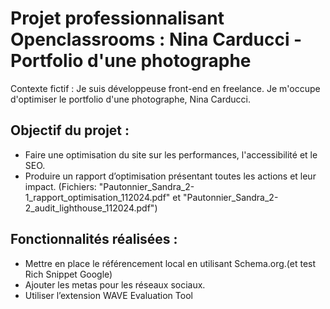 # Projet professionnalisant Openclassrooms : Nina Carducci - Portfolio d'une photographe

Contexte fictif : Je suis développeuse front-end en freelance. Je m'occupe d'optimiser le portfolio d'une photographe, Nina Carducci.

## Objectif du projet :
- Faire une optimisation du site sur les performances, l'accessibilité et le SEO.
- Produire un rapport d’optimisation présentant toutes les actions et leur impact. (Fichiers: "Pautonnier_Sandra_2-1_rapport_optimisation_112024.pdf" et "Pautonnier_Sandra_2-2_audit_lighthouse_112024.pdf")

## Fonctionnalités réalisées :
- Mettre en place le référencement local en utilisant Schema.org.(et test Rich Snippet Google)
- Ajouter les metas pour les réseaux sociaux.
- Utiliser l’extension WAVE Evaluation Tool
